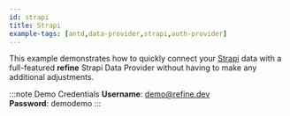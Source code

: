 ```yaml
---
id: strapi
title: Strapi
example-tags: [antd,data-provider,strapi,auth-provider]
---
```


This example demonstrates how to quickly connect your [Strapi](https://strapi.io/) data with a full-featured **refine** Strapi Data Provider without having to make any additional adjustments.

:::note Demo Credentials
**Username**: demo@refine.dev  
**Password**: demodemo
:::

<StackblitzExample path="data-provider-strapi" />
